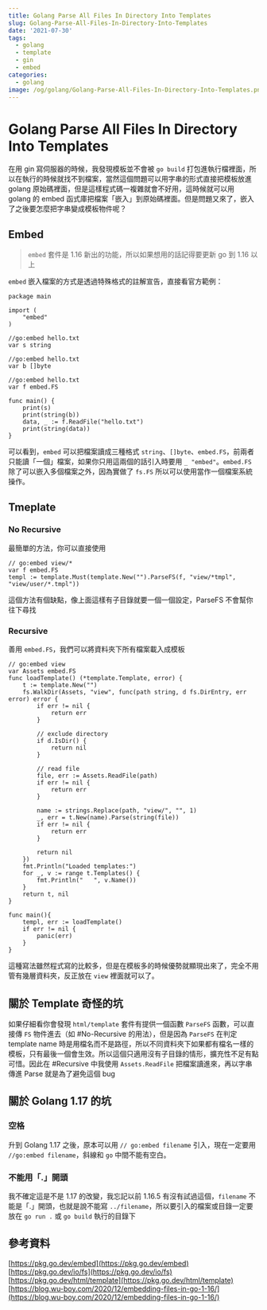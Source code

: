 ```yaml
---
title: Golang Parse All Files In Directory Into Templates
slug: Golang-Parse-All-Files-In-Directory-Into-Templates
date: '2021-07-30'
tags:
  - golang
  - template
  - gin
  - embed
categories:
  - golang
image: /og/golang/Golang-Parse-All-Files-In-Directory-Into-Templates.png
---
```


# Golang Parse All Files In Directory Into Templates

在用 gin 寫伺服器的時候，我發現模板並不會被 `go build` 打包進執行檔裡面，所以在執行的時候就找不到檔案，當然這個問題可以用字串的形式直接把模板放進 golang 原始碼裡面，但是這樣程式碼一複雜就會不好用，這時候就可以用 golang 的 embed 函式庫把檔案「嵌入」到原始碼裡面。但是問題又來了，嵌入了之後要怎麼把字串變成模板物件呢？

## Embed

> `embed` 套件是 1.16 新出的功能，所以如果想用的話記得要更新 go 到 1.16 以上

`embed` 嵌入檔案的方式是透過特殊格式的註解宣告，直接看官方範例：

```golang embed.go
package main

import (
	"embed"
)

//go:embed hello.txt
var s string

//go:embed hello.txt
var b []byte

//go:embed hello.txt
var f embed.FS

func main() {
	print(s)
	print(string(b))
	data, _ := f.ReadFile("hello.txt")
	print(string(data))
}
```

可以看到，`embed` 可以把檔案讀成三種格式 `string`、`[]byte`、`embed.FS`，前兩者只能讀「一個」檔案，如果你只用這兩個的話引入時要用 `_ "embed"`。`embed.FS` 除了可以嵌入多個檔案之外，因為實做了 `fs.FS` 所以可以使用當作一個檔案系統操作。

## Tmeplate

### No Recursive

最簡單的方法，你可以直接使用

```golang template-no-recursive.go
// go:embed view/*
var f embed.FS
templ := template.Must(template.New("").ParseFS(f, "view/*tmpl", "view/user/*.tmpl"))
```

這個方法有個缺點，像上面這樣有子目錄就要一個一個設定，ParseFS 不會幫你往下尋找

### Recursive

善用 `embed.FS`，我們可以將資料夾下所有檔案載入成模板

```golang tmeplate-recursive.go
// go:embed view
var Assets embed.FS
func loadTemplate() (*template.Template, error) {
	t := template.New("")
	fs.WalkDir(Assets, "view", func(path string, d fs.DirEntry, err error) error {
		if err != nil {
			return err
		}

		// exclude directory
		if d.IsDir() {
			return nil
		}

		// read file
		file, err := Assets.ReadFile(path)
		if err != nil {
			return err
		}

		name := strings.Replace(path, "view/", "", 1)
		_, err = t.New(name).Parse(string(file))
		if err != nil {
			return err
		}

		return nil
	})
	fmt.Println("Loaded templates:")
	for _, v := range t.Templates() {
		fmt.Println("   ", v.Name())
	}
	return t, nil
}

func main(){
    templ, err := loadTemplate()
	if err != nil {
		panic(err)
	}
}
```

這種寫法雖然程式寫的比較多，但是在模板多的時候優勢就顯現出來了，完全不用管有幾層資料夾，反正放在 `view` 裡面就可以了。

## 關於 Template 奇怪的坑

如果仔細看你會發現 `html/template` 套件有提供一個函數 `ParseFS` 函數，可以直接傳 `FS` 物件進去（如 #No-Recursive 的用法），但是因為 `ParseFS` 在判定 template name 時是用檔名而不是路徑，所以不同資料夾下如果都有檔名一樣的模板，只有最後一個會生效。所以這個只適用沒有子目錄的情形，擴充性不足有點可惜。因此在 #Recursive 中我使用 `Assets.ReadFile` 把檔案讀進來，再以字串傳進 Parse 就是為了避免這個 bug

## 關於 Golang 1.17 的坑

### 空格

升到 Golang 1.17 之後，原本可以用 `// go:embed filename` 引入，現在一定要用 `//go:embed filename`，斜線和 `go` 中間不能有空白。

### 不能用「.」開頭

我不確定這是不是 1.17 的改變，我忘記以前 1.16.5 有沒有試過這個，`filename` 不能是「.」開頭，也就是說不能寫 `../filename`，所以要引入的檔案或目錄一定要放在 `go run .` 或 `go build` 執行的目錄下

## 參考資料

[https://pkg.go.dev/embed](https://pkg.go.dev/embed)  
[https://pkg.go.dev/io/fs](https://pkg.go.dev/io/fs)  
[https://pkg.go.dev/html/template](https://pkg.go.dev/html/template)  
[https://blog.wu-boy.com/2020/12/embedding-files-in-go-1-16/](https://blog.wu-boy.com/2020/12/embedding-files-in-go-1-16/)
